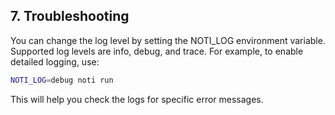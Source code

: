 ## 7. Troubleshooting

You can change the log level by setting the NOTI_LOG environment variable. Supported log levels are info, debug, and trace. For example, to enable detailed logging, use:

```bash
NOTI_LOG=debug noti run
```

This will help you check the logs for specific error messages.
